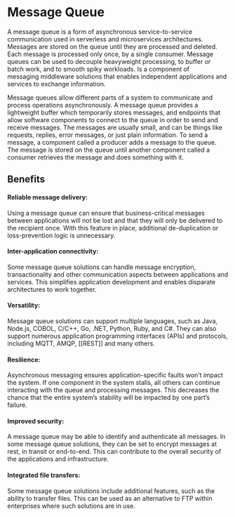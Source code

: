# Message Queue

A message queue is a form of asynchronous service-to-service communication used in serverless and microservices architectures. Messages are stored on the queue until they are processed and deleted. Each message is processed only once, by a single consumer. Message queues can be used to decouple heavyweight processing, to buffer or batch work, and to smooth spiky workloads.
Is a component of messaging middleware solutions that enables independent applications and services to exchange information.

Message queues allow different parts of a system to communicate and process operations asynchronously. A message queue provides a lightweight buffer which temporarily stores messages, and endpoints that allow software components to connect to the queue in order to send and receive messages. The messages are usually small, and can be things like requests, replies, error messages, or just plain information. To send a message, a component called a producer adds a message to the queue. The message is stored on the queue until another component called a consumer retrieves the message and does something with it.

## Benefits

#### Reliable message delivery:
Using a message queue can ensure that business-critical messages between applications will not be lost and that they will only be delivered to the recipient once. With this feature in place, additional de-duplication or loss-prevention logic is unnecessary.  

#### Inter-application connectivity:
Some message queue solutions can handle message encryption, transactionality and other communication aspects between applications and services. This simplifies application development and enables disparate architectures to work together.  

#### Versatility:
Message queue solutions can support multiple languages, such as Java, Node.js, COBOL, C/C++, Go, .NET, Python, Ruby, and C#. They can also support numerous application programming interfaces (APIs) and protocols, including MQTT, AMQP, [[REST]] and many others.  

#### Resilience:
Asynchronous messaging ensures application-specific faults won’t impact the system. If one component in the system stalls, all others can continue interacting with the queue and processing messages. This decreases the chance that the entire system’s stability will be impacted by one part’s failure.  

#### Improved security:
A message queue may be able to identify and authenticate all messages. In some message queue solutions, they can be set to encrypt messages at rest, in transit or end-to-end. This can contribute to the overall security of the applications and infrastructure.  

#### Integrated file transfers:
Some message queue solutions include additional features, such as the ability to transfer files. This can be used as an alternative to FTP within enterprises where such solutions are in use.